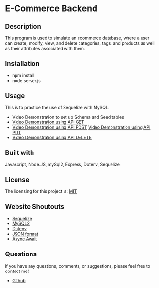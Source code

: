 # E-Commerce Backend

## Description
This program is used to simulate an ecommerce database, where a user can create, modify, view, and delete categories, tags, and products as well as their attributes associated with them. 

## Installation
- npm install
- node server.js

## Usage
This is to practice the use of Sequelize with MySQL. 

- [Video Demonstration to set up Schema and Seed tables](https://www.screencast.com/t/2kNmEMvQ2kK)
- [Video Demonstration using API GET](https://www.screencast.com/t/J2hQQNBM)
- [Video Demonstration using API POST](https://www.screencast.com/t/uSXkXRp024)
[Video Demonstration using API PUT](https://www.screencast.com/t/wuo4RaW8v)
- [Video Demonstration using API DELETE](https://www.screencast.com/t/0ngzEHM4)

## Built with
Javascript, Node.JS, mySql2, Express, Dotenv, Sequelize

## License
 The licensing for this project is:
[MIT](https://opensource.org/licenses/MIT)
## Website Shoutouts
- [Sequelize](https://sequelize.org/master/manual/model-querying-basics.html#simple-delete-queries)
- [MySQL2](https://www.npmjs.com/package/mysql2)
- [Dotenv](https://www.npmjs.com/package/dotenv)
- [JSON format](https://developer.mozilla.org/en-US/docs/Learn/JavaScript/Objects/JSON)
- [Async Await](https://developer.mozilla.org/en-US/docs/Web/JavaScript/Reference/Statements/async_function)
## Questions
if you have any questions, comments, or suggestions, please feel free to contact me! 

- [Github](https://github.com/cpastorelli)

